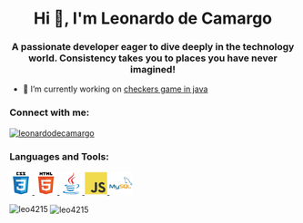 <h1 align="center">Hi 👋, I'm Leonardo de Camargo</h1>
<h3 align="center">A passionate developer eager to dive deeply in the technology world. Consistency takes you to places you have never imagined!</h3>

- 🔭 I’m currently working on [checkers game in java](https://github.com/leo4215/checkers-system)

<h3 align="left">Connect with me:</h3>
<p align="left">
<a href="https://linkedin.com/in/leonardodecamargo" target="blank"><img align="center" src="https://raw.githubusercontent.com/rahuldkjain/github-profile-readme-generator/master/src/images/icons/Social/linked-in-alt.svg" alt="leonardodecamargo" height="30" width="40" /></a>
</p>

<h3 align="left">Languages and Tools:</h3>
<p align="left"> <a href="https://www.w3schools.com/css/" target="_blank" rel="noreferrer"> <img src="https://raw.githubusercontent.com/devicons/devicon/master/icons/css3/css3-original-wordmark.svg" alt="css3" width="40" height="40"/> </a> <a href="https://www.w3.org/html/" target="_blank" rel="noreferrer"> <img src="https://raw.githubusercontent.com/devicons/devicon/master/icons/html5/html5-original-wordmark.svg" alt="html5" width="40" height="40"/> </a> <a href="https://www.java.com" target="_blank" rel="noreferrer"> <img src="https://raw.githubusercontent.com/devicons/devicon/master/icons/java/java-original.svg" alt="java" width="40" height="40"/> </a> <a href="https://developer.mozilla.org/en-US/docs/Web/JavaScript" target="_blank" rel="noreferrer"> <img src="https://raw.githubusercontent.com/devicons/devicon/master/icons/javascript/javascript-original.svg" alt="javascript" width="40" height="40"/> </a> <a href="https://www.mysql.com/" target="_blank" rel="noreferrer"> <img src="https://raw.githubusercontent.com/devicons/devicon/master/icons/mysql/mysql-original-wordmark.svg" alt="mysql" width="40" height="40"/> </a> </p>

<p><img align="left" src="https://github-readme-stats.vercel.app/api/top-langs?username=leo4215&show_icons=true&locale=en&layout=compact" alt="leo4215" /></p>

<p>&nbsp;<img align="center" src="https://github-readme-stats.vercel.app/api?username=leo4215&show_icons=true&locale=en" alt="leo4215" /></p>
